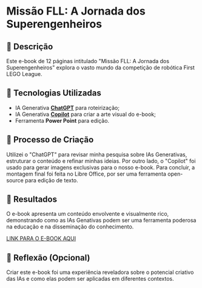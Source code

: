 # Missão FLL: A Jornada dos Superengenheiros

## 📒 Descrição
Este e-book de 12 páginas intitulado "Missão FLL: A Jornada dos Superengenheiros" explora o vasto mundo da competição de robótica First LEGO League.

## 🤖 Tecnologias Utilizadas
- IA Generativa **[ChatGPT](https://chat.openai.com)** para roteirização;
- IA Generativa **[Copilot](https://copilot.microsoft.com/)** para criar a arte visual do e-book;
- Ferramenta **Power Point** para edição.

## 🧐 Processo de Criação
Utilizei o "ChatGPT" para revisar minha pesquisa sobre IAs Generativas, estruturar o conteúdo e refinar minhas ideias. Por outro lado, o "Copilot" foi usado para gerar imagens exclusivas para o nosso e-book. Para concluir, a montagem final foi feita no Libre Office, por ser uma ferramenta open-source para edição de texto.

## 🚀 Resultados
O e-book apresenta um conteúdo envolvente e visualmente rico, demonstrando como as IAs Genativas podem ser uma ferramenta poderosa na educação e na disseminação do conhecimento.

[LINK PARA O E-BOOK AQUI](https://github.com/gabisoaress18/lab-natty-or-not/blob/main/FLL.pdf)

## 💭 Reflexão (Opcional)
Criar este e-book foi uma experiência reveladora sobre o potencial criativo das IAs e como elas podem ser aplicadas em diferentes contextos.
